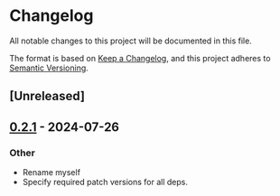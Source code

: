 # Changelog
All notable changes to this project will be documented in this file.

The format is based on [Keep a Changelog](https://keepachangelog.com/en/1.0.0/),
and this project adheres to [Semantic Versioning](https://semver.org/spec/v2.0.0.html).

## [Unreleased]

## [0.2.1](https://github.com/simonrw/rust-fitsio/compare/fitsio-derive-v0.2.0...fitsio-derive-v0.2.1) - 2024-07-26

### Other
- Rename myself
- Specify required patch versions for all deps.
